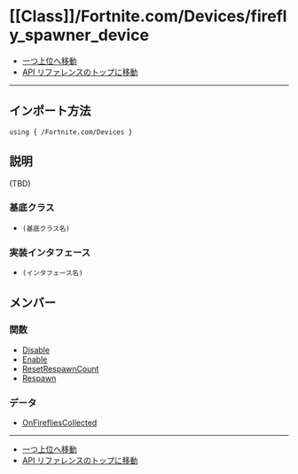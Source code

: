 # [[Class]]/Fortnite.com/Devices/firefly_spawner_device

- [一つ上位へ移動](../main.md)
- [API リファレンスのトップに移動](../../../main.md)

---

## インポート方法

```verse
using { /Fortnite.com/Devices }
```

## 説明

(TBD)

### 基底クラス

- `(基底クラス名)`

### 実装インタフェース

- `(インタフェース名)`

## メンバー

### 関数

- [Disable](./F_Disable/main.md)
- [Enable](./F_Enable/main.md)
- [ResetRespawnCount](./F_ResetRespawnCount/main.md)
- [Respawn](./F_Respawn/main.md)

### データ

- [OnFirefliesCollected](./D_OnFirefliesCollected/main.md)

---

- [一つ上位へ移動](../main.md)
- [API リファレンスのトップに移動](../../../main.md)
